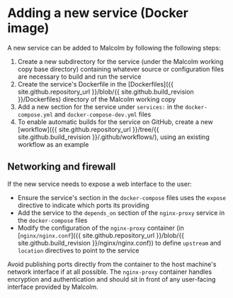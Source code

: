 # <a name="NewImage"></a>Adding a new service (Docker image)

A new service can be added to Malcolm by following the following steps:

1. Create a new subdirectory for the service (under the Malcolm working copy base directory) containing whatever source or configuration files are necessary to build and run the service
1. Create the service's Dockerfile in the [Dockerfiles]({{ site.github.repository_url }}/blob/{{ site.github.build_revision }}/Dockerfiles) directory of the Malcolm working copy
1. Add a new section for the service under `services:` in the `docker-compose.yml` and `docker-compose-dev.yml` files
1. To enable automatic builds for the service on GitHub, create a new [workflow]({{ site.github.repository_url }}/tree/{{ site.github.build_revision }}/.github/workflows/), using an existing workflow as an example

## <a name="NewImageFirewall"></a>Networking and firewall

If the new service needs to expose a web interface to the user:

* Ensure the service's section in the `docker-compose` files uses the `expose` directive to indicate which ports its providing
* Add the service to the `depends_on` section of the `nginx-proxy` service in the `docker-compose` files
* Modify the configuration of the `nginx-proxy` container (in [`nginx/nginx.conf`]({{ site.github.repository_url }}/blob/{{ site.github.build_revision }}/nginx/nginx.conf)) to define `upstream` and `location` directives to point to the service

Avoid publishing ports directly from the container to the host machine's network interface if at all possible. The `nginx-proxy` container handles encryption and authentication and should sit in front of any user-facing interface provided by Malcolm.